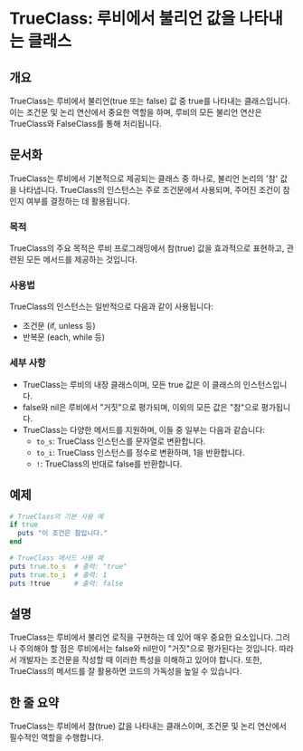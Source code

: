 <!--
Meta Description: # TrueClass: 루비에서 불리언 값을 나타내는 클래스 ## 개요 TrueClass는 루비에서 불리언(true 또는 false) 값 중 true를 나타내는 클래스입니다. 이는 조건문 및 논리 연산에서 중요한 역할을 하며, 루비의 모든 불리언 연산은 TrueClas...
Meta Keywords: true, 루비에서, trueclass는, trueclass의, 불리언
-->

# TrueClass: 루비에서 불리언 값을 나타내는 클래스

## 개요
TrueClass는 루비에서 불리언(true 또는 false) 값 중 true를 나타내는 클래스입니다. 이는 조건문 및 논리 연산에서 중요한 역할을 하며, 루비의 모든 불리언 연산은 TrueClass와 FalseClass를 통해 처리됩니다.

## 문서화
TrueClass는 루비에서 기본적으로 제공되는 클래스 중 하나로, 불리언 논리의 '참' 값을 나타냅니다. TrueClass의 인스턴스는 주로 조건문에서 사용되며, 주어진 조건이 참인지 여부를 결정하는 데 활용됩니다.

### 목적
TrueClass의 주요 목적은 루비 프로그래밍에서 참(true) 값을 효과적으로 표현하고, 관련된 모든 메서드를 제공하는 것입니다.

### 사용법
TrueClass의 인스턴스는 일반적으로 다음과 같이 사용됩니다:
- 조건문 (if, unless 등)
- 반복문 (each, while 등)

### 세부 사항
- TrueClass는 루비의 내장 클래스이며, 모든 true 값은 이 클래스의 인스턴스입니다.
- false와 nil은 루비에서 "거짓"으로 평가되며, 이외의 모든 값은 "참"으로 평가됩니다.
- TrueClass는 다양한 메서드를 지원하며, 이들 중 일부는 다음과 같습니다:
  - `to_s`: TrueClass 인스턴스를 문자열로 변환합니다.
  - `to_i`: TrueClass 인스턴스를 정수로 변환하며, 1을 반환합니다.
  - `!`: TrueClass의 반대로 false를 반환합니다.

## 예제
```ruby
# TrueClass의 기본 사용 예
if true
  puts "이 조건은 참입니다."
end

# TrueClass 메서드 사용 예
puts true.to_s  # 출력: "true"
puts true.to_i  # 출력: 1
puts !true      # 출력: false
```

## 설명
TrueClass는 루비에서 불리언 로직을 구현하는 데 있어 매우 중요한 요소입니다. 그러나 주의해야 할 점은 루비에서는 false와 nil만이 "거짓"으로 평가된다는 것입니다. 따라서 개발자는 조건문을 작성할 때 이러한 특성을 이해하고 있어야 합니다. 또한, TrueClass의 메서드를 잘 활용하면 코드의 가독성을 높일 수 있습니다.

## 한 줄 요약
TrueClass는 루비에서 참(true) 값을 나타내는 클래스이며, 조건문 및 논리 연산에서 필수적인 역할을 수행합니다.